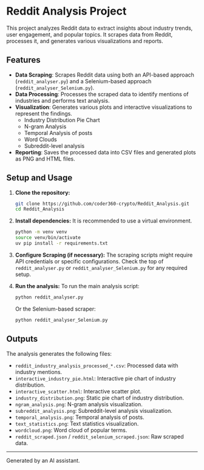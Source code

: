 # Reddit Analysis Project

This project analyzes Reddit data to extract insights about industry trends, user engagement, and popular topics. It scrapes data from Reddit, processes it, and generates various visualizations and reports.

## Features

*   **Data Scraping**: Scrapes Reddit data using both an API-based approach (`reddit_analyser.py`) and a Selenium-based approach (`reddit_analyser_Selenium.py`).
*   **Data Processing**: Processes the scraped data to identify mentions of industries and performs text analysis.
*   **Visualization**: Generates various plots and interactive visualizations to represent the findings.
    *   Industry Distribution Pie Chart
    *   N-gram Analysis
    *   Temporal Analysis of posts
    *   Word Clouds
    *   Subreddit-level analysis
*   **Reporting**: Saves the processed data into CSV files and generated plots as PNG and HTML files.

## Setup and Usage

1.  **Clone the repository:**
    ```bash
    git clone https://github.com/coder360-crypto/Reddit_Analysis.git
    cd Reddit_Analysis
    ```

2.  **Install dependencies:**
    It is recommended to use a virtual environment.
    ```bash
    python -m venv venv
    source venv/bin/activate
    uv pip install -r requirements.txt
    ```

3.  **Configure Scraping (if necessary):**
    The scraping scripts might require API credentials or specific configurations. Check the top of `reddit_analyser.py` or `reddit_analyser_Selenium.py` for any required setup.

4.  **Run the analysis:**
    To run the main analysis script:
    ```bash
    python reddit_analyser.py
    ```
    Or the Selenium-based scraper:
    ```bash
    python reddit_analyser_Selenium.py
    ```

## Outputs

The analysis generates the following files:

*   `reddit_industry_analysis_processed_*.csv`: Processed data with industry mentions.
*   `interactive_industry_pie.html`: Interactive pie chart of industry distribution.
*   `interactive_scatter.html`: Interactive scatter plot.
*   `industry_distribution.png`: Static pie chart of industry distribution.
*   `ngram_analysis.png`: N-gram analysis visualization.
*   `subreddit_analysis.png`: Subreddit-level analysis visualization.
*   `temporal_analysis.png`: Temporal analysis of posts.
*   `text_statistics.png`: Text statistics visualization.
*   `wordcloud.png`: Word cloud of popular terms.
*   `reddit_scraped.json` / `reddit_selenium_scraped.json`: Raw scraped data.

---
Generated by an AI assistant. 